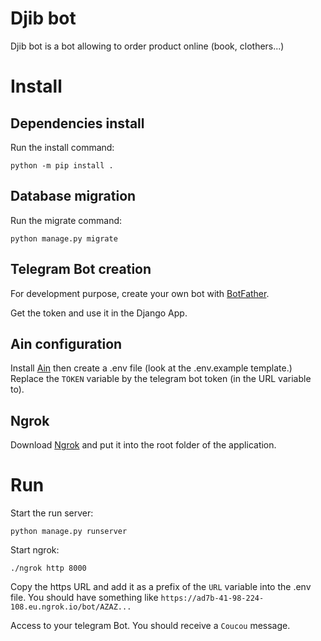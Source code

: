 # Djib bot

Djib bot is a bot allowing to order product online (book, clothers...)

# Install

## Dependencies install

Run the install command:

```
python -m pip install .
```

## Database migration

Run the migrate command:

```
python manage.py migrate
```

## Telegram Bot creation

For development purpose, create your own bot with [BotFather](https://telegram.me/BotFather).

Get the token and use it in the Django App.

## Ain configuration

Install [Ain](https://github.com/jonaslu/ain) then create a .env file (look at the .env.example template.) Replace the `TOKEN` variable by the telegram bot token (in the URL variable to).

## Ngrok

Download [Ngrok](https://ngrok.com) and put it into the root folder of the application.

# Run

Start the run server:

```
python manage.py runserver
```

Start ngrok:

```
./ngrok http 8000
```

Copy the https URL and add it as a prefix of the `URL` variable into the .env file. You should have something like `https://ad7b-41-98-224-108.eu.ngrok.io/bot/AZAZ...`

Access to your telegram Bot. You should receive a `Coucou` message.
